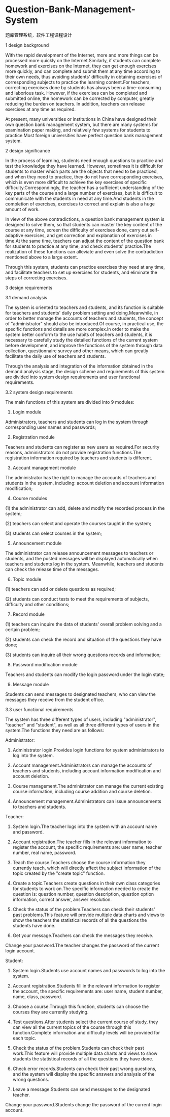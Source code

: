 # Question-Bank-Management-System
题库管理系统，软件工程课程设计

1 design background

With the rapid development of the Internet, more and more things can be processed more quickly on the Internet.Similarly, if students can complete homework and exercises on the Internet, they can get enough exercises more quickly, and can complete and submit them at any time according to their own needs, thus avoiding students' difficulty in obtaining exercises of corresponding subjects to practice the learning content.For teachers, correcting exercises done by students has always been a time-consuming and laborious task. However, if the exercises can be completed and submitted online, the homework can be corrected by computer, greatly reducing the burden on teachers. In addition, teachers can release exercises at any time as required.

At present, many universities or institutions in China have designed their own question bank management system, but there are many systems for examination paper making, and relatively few systems for students to practice.Most foreign universities have perfect question bank management system.

2 design significance

In the process of learning, students need enough questions to practice and test the knowledge they have learned. However, sometimes it is difficult for students to master which parts are the objects that need to be practiced, and when they need to practice, they do not have corresponding exercises, which is even more difficult to achieve the key exercises of specific difficulty.Correspondingly, the teacher has a sufficient understanding of the key parts of the course and a large number of exercises, but it is difficult to communicate with the students in need at any time.And students in the completion of exercises, exercises to correct and explain is also a huge amount of work.

In view of the above contradictions, a question bank management system is designed to solve them, so that students can master the key content of the course at any time, screen the difficulty of exercises done, carry out self-adaptive exercises, and get correction and explanation of exercises in time.At the same time, teachers can adjust the content of the question bank for students to practice at any time, and check students' practice.The realization of these functions can alleviate and even solve the contradiction mentioned above to a large extent.

Through this system, students can practice exercises they need at any time, and facilitate teachers to set up exercises for students, and eliminate the steps of correcting exercises.

3 design requirements

3.1 demand analysis

The system is oriented to teachers and students, and its function is suitable for teachers and students' daily problem setting and doing.Meanwhile, in order to better manage the accounts of teachers and students, the concept of "administrator" should also be introduced.Of course, in practical use, the specific functions and details are more complex.In order to make the system better conform to the use habits of teachers and students, it is necessary to carefully study the detailed functions of the current system before development, and improve the functions of the system through data collection, questionnaire survey and other means, which can greatly facilitate the daily use of teachers and students.

Through the analysis and integration of the information obtained in the demand analysis stage, the design scheme and requirements of this system are divided into system design requirements and user functional requirements.

3.2 system design requirements

The main functions of this system are divided into 9 modules:

1. Login module

Administrators, teachers and students can log in the system through corresponding user names and passwords;

2. Registration module

Teachers and students can register as new users as required.For security reasons, administrators do not provide registration functions.The registration information required by teachers and students is different.

3. Account management module

The administrator has the right to manage the accounts of teachers and students in the system, including: account deletion and account information modification;

4. Course modules

(1) the administrator can add, delete and modify the recorded process in the system;

(2) teachers can select and operate the courses taught in the system;

(3) students can select courses in the system;

5. Announcement module

The administrator can release announcement messages to teachers or students, and the posted messages will be displayed automatically when teachers and students log in the system. Meanwhile, teachers and students can check the release time of the messages.

6. Topic module

(1) teachers can add or delete questions as required;

(2) students can conduct tests to meet the requirements of subjects, difficulty and other conditions;

7. Record module

(1) teachers can inquire the data of students' overall problem solving and a certain problem;

(2) students can check the record and situation of the questions they have done;

(3) students can inquire all their wrong questions records and information;

8. Password modification module

Teachers and students can modify the login password under the login state;

9. Message module

Students can send messages to designated teachers, who can view the messages they receive from the student office.

3.3 user functional requirements

The system has three different types of users, including "administrator", "teacher" and "student", as well as all three different types of users in the system.The functions they need are as follows:

Administrator:

1. Administrator login.Provides login functions for system administrators to log into the system.

2. Account management.Administrators can manage the accounts of teachers and students, including account information modification and account deletion.

3. Course management.The administrator can manage the current existing course information, including course addition and course deletion.

4. Announcement management.Administrators can issue announcements to teachers and students.

Teacher:

1. System login.The teacher logs into the system with an account name and password.

2. Account registration.The teacher fills in the relevant information to register the account, the specific requirements are: user name, teacher number, real name, password.

3. Teach the course.Teachers choose the course information they currently teach, which will directly affect the subject information of the topic created by the "create topic" function.

4. Create a topic.Teachers create questions in their own class categories for students to work on.The specific information needed to create the question is: question number, question description, question option information, correct answer, answer resolution.

5. Check the status of the problem.Teachers can check their students' past problems.This feature will provide multiple data charts and views to show the teachers the statistical records of all the questions the students have done.

6. Get your message.Teachers can check the messages they receive.

Change your password.The teacher changes the password of the current login account.

Student:

1. System login.Students use account names and passwords to log into the system.

2. Account registration.Students fill in the relevant information to register the account, the specific requirements are: user name, student number, name, class, password.

3. Choose a course.Through this function, students can choose the courses they are currently studying.

4. Test questions.After students select the current course of study, they can view all the current topics of the course through this function.Complete information and difficulty levels will be provided for each topic.

5. Check the status of the problem.Students can check their past work.This feature will provide multiple data charts and views to show students the statistical records of all the questions they have done.

6. Check error records.Students can check their past wrong questions, and the system will display the specific answers and analysis of the wrong questions.

7. Leave a message.Students can send messages to the designated teacher.

Change your password.Students change the password of the current login account.